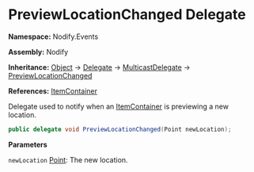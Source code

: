 # PreviewLocationChanged Delegate  
  
**Namespace:** Nodify.Events  
  
**Assembly:** Nodify  
  
**Inheritance:** [Object](https://docs.microsoft.com/en-us/dotnet/api/System.Object) → [Delegate](https://docs.microsoft.com/en-us/dotnet/api/System.Delegate) → [MulticastDelegate](https://docs.microsoft.com/en-us/dotnet/api/System.MulticastDelegate) → [PreviewLocationChanged](Nodify_Events_PreviewLocationChanged)  
  
**References:** [ItemContainer](Nodify_ItemContainer)  
  
Delegate used to notify when an [ItemContainer](Nodify_ItemContainer) is previewing a new location.  
  
```csharp  
public delegate void PreviewLocationChanged(Point newLocation);  
```  
  
**Parameters**  
  
`newLocation` [Point](https://docs.microsoft.com/en-us/dotnet/api/System.Windows.Point): The new location.  
  
